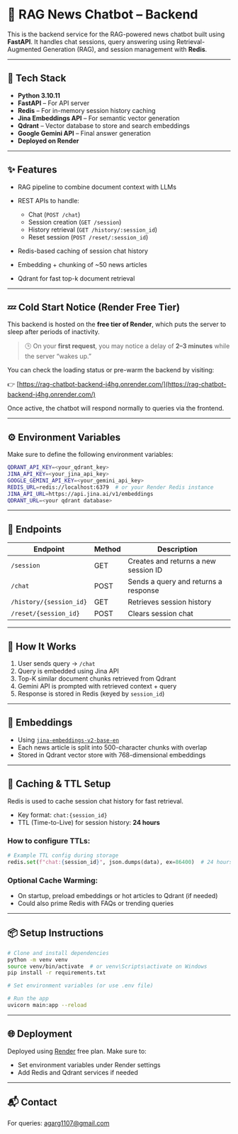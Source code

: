 # 🧠 RAG News Chatbot – Backend

This is the backend service for the RAG-powered news chatbot built using **FastAPI**. It handles chat sessions, query answering using Retrieval-Augmented Generation (RAG), and session management with **Redis**.

---

## 🧱 Tech Stack

* **Python 3.10.11**
* **FastAPI** – For API server
* **Redis** – For in-memory session history caching
* **Jina Embeddings API** – For semantic vector generation
* **Qdrant** – Vector database to store and search embeddings
* **Google Gemini API** – Final answer generation
* **Deployed on Render**

---

## ✨ Features

* RAG pipeline to combine document context with LLMs
* REST APIs to handle:

  * Chat (`POST /chat`)
  * Session creation (`GET /session`)
  * History retrieval (`GET /history/:session_id`)
  * Reset session (`POST /reset/:session_id`)
* Redis-based caching of session chat history
* Embedding + chunking of \~50 news articles
* Qdrant for fast top-k document retrieval

---
## 💤 Cold Start Notice (Render Free Tier)

This backend is hosted on the **free tier of Render**, which puts the server to sleep after periods of inactivity.

> 🕒 On your **first request**, you may notice a delay of **2–3 minutes** while the server “wakes up.”

You can check the loading status or pre-warm the backend by visiting:

👉 [https://rag-chatbot-backend-j4hg.onrender.com/](https://rag-chatbot-backend-j4hg.onrender.com/)

Once active, the chatbot will respond normally to queries via the frontend.

---
## ⚙️ Environment Variables

Make sure to define the following environment variables:

```bash
QDRANT_API_KEY=<your_qdrant_key>
JINA_API_KEY=<your_jina_api_key>
GOOGLE_GEMINI_API_KEY=<your_gemini_api_key>
REDIS_URL=redis://localhost:6379  # or your Render Redis instance
JINA_API_URL=https://api.jina.ai/v1/embeddings
QDRANT_URL=<your qdrant database>
```

---

## 🧪 Endpoints

| Endpoint                | Method | Description                          |
| ----------------------- | ------ | ------------------------------------ |
| `/session`              | GET    | Creates and returns a new session ID |
| `/chat`                 | POST   | Sends a query and returns a response |
| `/history/{session_id}` | GET    | Retrieves session history            |
| `/reset/{session_id}`   | POST   | Clears session chat                  |

---

## 🔌 How It Works

1. User sends query → `/chat`
2. Query is embedded using Jina API
3. Top-K similar document chunks retrieved from Qdrant
4. Gemini API is prompted with retrieved context + query
5. Response is stored in Redis (keyed by `session_id`)

---

## 🧠 Embeddings

* Using [`jina-embeddings-v2-base-en`](https://jina.ai/embeddings)
* Each news article is split into 500-character chunks with overlap
* Stored in Qdrant vector store with 768-dimensional embeddings

---

## 🔁 Caching & TTL Setup

Redis is used to cache session chat history for fast retrieval.

* Key format: `chat:{session_id}`
* TTL (Time-to-Live) for session history: **24 hours**

### How to configure TTLs:

```python
# Example TTL config during storage
redis.set(f"chat:{session_id}", json.dumps(data), ex=86400)  # 24 hours
```

### Optional Cache Warming:

* On startup, preload embeddings or hot articles to Qdrant (if needed)
* Could also prime Redis with FAQs or trending queries

---

## 📦 Setup Instructions

```bash
# Clone and install dependencies
python -m venv venv
source venv/bin/activate  # or venv\Scripts\activate on Windows
pip install -r requirements.txt

# Set environment variables (or use .env file)

# Run the app
uvicorn main:app --reload
```

---

## 🌐 Deployment

Deployed using [Render](https://render.com/) free plan. Make sure to:

* Set environment variables under Render settings
* Add Redis and Qdrant services if needed

---

## 📬 Contact

For queries: [agarg1107@gmail.com](mailto:agarg1107@gmail.com)

